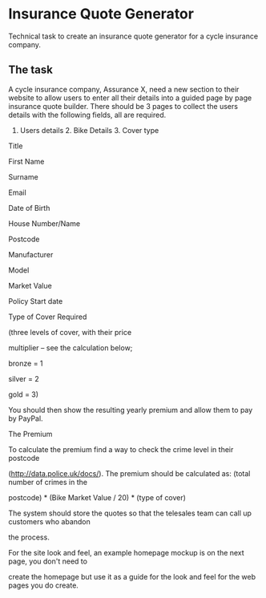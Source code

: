 # Insurance Quote Generator
Technical task to create an insurance quote generator for a cycle insurance company.
## The task
A cycle insurance company, Assurance X, need a new section to their website to allow users to enter all their details into a guided page by page insurance quote builder. There should be 3 pages to collect the users details with the following fields, all are required.

1. Users details 2. Bike Details 3. Cover type

Title

First Name

Surname

Email

Date of Birth

House Number/Name

Postcode

Manufacturer

Model

Market Value

Policy Start date

Type of Cover Required

(three levels of cover, with their price

multiplier – see the calculation below;

bronze = 1

silver = 2

gold = 3)

You should then show the resulting yearly premium and allow them to pay by PayPal.

The Premium

To calculate the premium find a way to check the crime level in their postcode

(http://data.police.uk/docs/). The premium should be calculated as: (total number of crimes in the

postcode) * (Bike Market Value / 20) * (type of cover)

The system should store the quotes so that the telesales team can call up customers who abandon

the process.

For the site look and feel, an example homepage mockup is on the next page, you don't need to

create the homepage but use it as a guide for the look and feel for the web pages you do create.
